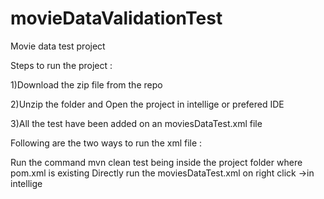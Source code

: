 # movieDataValidationTest
Movie data test project

Steps to run the project :

1)Download the zip file from the repo

2)Unzip the folder and Open the project in intellige or prefered IDE

3)All the test have been added on an moviesDataTest.xml file

Following are the two ways to run the xml file :

Run the command mvn clean test being inside the project folder where pom.xml is existing 
Directly run the moviesDataTest.xml on right click ->in intellige
